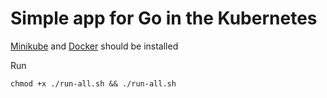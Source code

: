 # Simple app for Go in the Kubernetes


[Minikube](https://kubernetes.io/docs/getting-started-guides/minikube/) and [Docker](https://www.docker.com/) should be installed

Run

```
chmod +x ./run-all.sh && ./run-all.sh
```